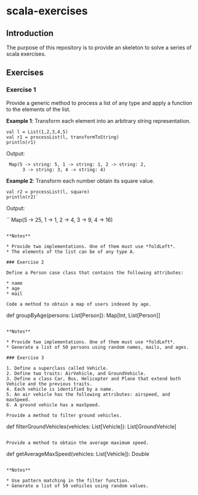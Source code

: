 # scala-exercises

## Introduction

   The purpose of this repository is to provide an skeleton to solve a series of scala exercises.
   
## Exercises

### Exercise 1

Provide a generic method to process a list of any type and apply a function to the elements of
the list.

**Example 1**: Transform each element into an arbitrary string representation.
 
```
val l = List(1,2,3,4,5)
val r1 = processList(l, transformToString)
println(r1)
```

Output:

```
 Map(5 -> string: 5, 1 -> string: 1, 2 -> string: 2,
      3 -> string: 3, 4 -> string: 4) 
```

**Example 2**: Transform each number obtain its square value.

```
val r2 = processList(l, square)
println(r2)`
```

Output:

``
Map(5 -> 25, 1 -> 1, 2 -> 4, 3 -> 9, 4 -> 16)
```

**Notes**

* Provide two implementations. One of them must use *foldLeft*.
* The elements of the list can be of any type A.

### Exercise 2

Define a Person case class that contains the following attributes:

* name
* age
* mail

Code a method to obtain a map of users indexed by age.

```
def groupByAge(persons: List[Person]): Map[Int, List[Person]]
```

**Notes**

* Provide two implementations. One of them must use *foldLeft*.
* Generate a list of 50 persons using random names, mails, and ages.

### Exercise 3

1. Define a superclass called Vehicle.
2. Define two traits: AirVehicle, and GroundVehicle.
3. Define a class Car, Bus, Helicopter and Plane that extend both Vehicle and the previous traits. 
4. Each vehicle is identified by a name.
5. An air vehicle has the following attributes: airspeed, and maxSpeed.
6. A ground vehicle has a maxSpeed.

Provide a method to filter ground vehicles.

```
def filterGroundVehicles(vehicles: List[Vehicle]): List[GroundVehicle]
```

Provide a method to obtain the average maximum speed.

```
def getAverageMaxSpeed(vehicles: List[Vehicle]): Double
```

**Notes**

* Use pattern matching in the filter function.
* Generate a list of 50 vehicles using random values.



